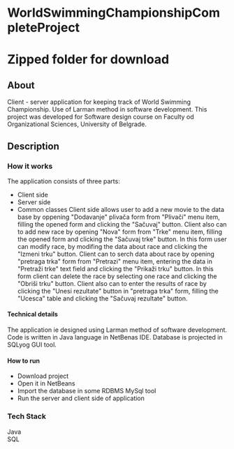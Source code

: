 # WorldSwimmingChampionshipCompleteProject
# Zipped folder for download
## About

Client - server application for keeping track of World Swimming Championship. Use of Larman method in software development. This project was developed for Software design course on Faculty od Organizational Sciences, University of Belgrade. 

## Description

### How it works

The application consists of three parts: 
  - Client side 
  - Server side 
  - Common classes 
Client side allows user to add a new movie to the data base by oppening "Dodavanje" plivača form from "Plivači" menu item, filling the opened form and clicking the "Sačuvaj" button. Client also can to add new race by opening "Nova" form from "Trke" menu item, filling the opened form and clicking the "Sačuvaj trke" button. In this form user can modify race, by modifing the data about race and clicking the "Izmeni trku" button. Client can to serch data about race by opening "pretraga trka" form from "Pretrazi" menu item, entering the data in "Pretraži trke" text field and clicking the "Prikaži trku" button. In this form client can delete the race by selecting one race and clicking the "Obriši trku" button. Client also can to enter the results of race by clicking the "Unesi rezultate" button in "pretraga trka" form, filling the "Ucesca" table and clicking the "Sačuvaj rezultate" button. 

#### Technical details 

The application ie designed using Larman method of software development. 
Code is written in Java language in NetBenas IDE.
Database is projected in SQLyog GUI tool. 

#### How to run

 - Download project 
 - Open it in NetBeans
 - Import the database in some RDBMS MySql tool
 - Run the server and client side of application
 
 ### Tech Stack
 
 Java  
 SQL
